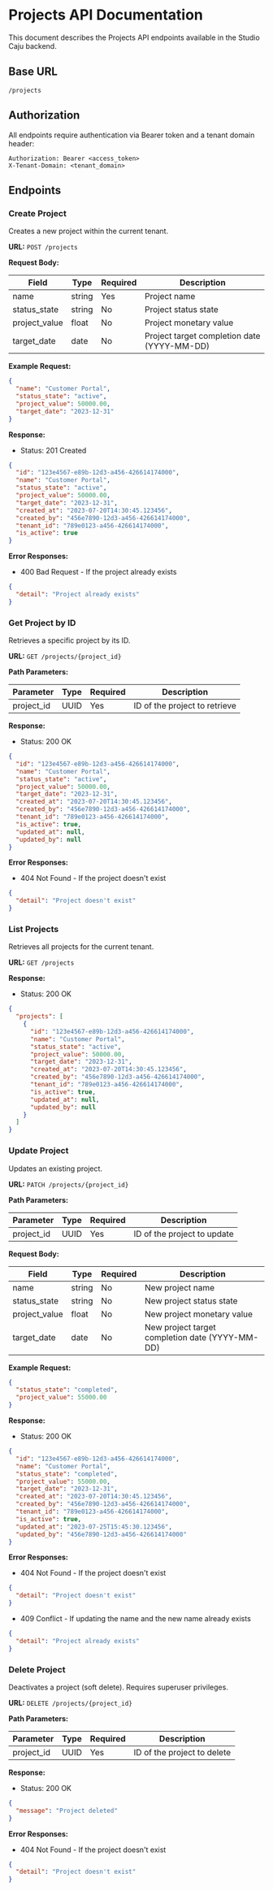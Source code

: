# Projects API Documentation

This document describes the Projects API endpoints available in the Studio Caju backend.

## Base URL

```
/projects
```

## Authorization

All endpoints require authentication via Bearer token and a tenant domain header:

```
Authorization: Bearer <access_token>
X-Tenant-Domain: <tenant_domain>
```

## Endpoints

### Create Project

Creates a new project within the current tenant.

**URL:** `POST /projects`

**Request Body:**

| Field | Type | Required | Description |
|-------|------|----------|-------------|
| name | string | Yes | Project name |
| status_state | string | No | Project status state |
| project_value | float | No | Project monetary value |
| target_date | date | No | Project target completion date (YYYY-MM-DD) |

**Example Request:**

```json
{
  "name": "Customer Portal",
  "status_state": "active",
  "project_value": 50000.00,
  "target_date": "2023-12-31"
}
```

**Response:**
- Status: 201 Created

```json
{
  "id": "123e4567-e89b-12d3-a456-426614174000",
  "name": "Customer Portal",
  "status_state": "active",
  "project_value": 50000.00,
  "target_date": "2023-12-31",
  "created_at": "2023-07-20T14:30:45.123456",
  "created_by": "456e7890-12d3-a456-426614174000",
  "tenant_id": "789e0123-a456-426614174000",
  "is_active": true
}
```

**Error Responses:**

- 400 Bad Request - If the project already exists
```json
{
  "detail": "Project already exists"
}
```

### Get Project by ID

Retrieves a specific project by its ID.

**URL:** `GET /projects/{project_id}`

**Path Parameters:**

| Parameter | Type | Required | Description |
|-----------|------|----------|-------------|
| project_id | UUID | Yes | ID of the project to retrieve |

**Response:**
- Status: 200 OK

```json
{
  "id": "123e4567-e89b-12d3-a456-426614174000",
  "name": "Customer Portal",
  "status_state": "active",
  "project_value": 50000.00,
  "target_date": "2023-12-31",
  "created_at": "2023-07-20T14:30:45.123456",
  "created_by": "456e7890-12d3-a456-426614174000",
  "tenant_id": "789e0123-a456-426614174000",
  "is_active": true,
  "updated_at": null,
  "updated_by": null
}
```

**Error Responses:**

- 404 Not Found - If the project doesn't exist
```json
{
  "detail": "Project doesn't exist"
}
```

### List Projects

Retrieves all projects for the current tenant.

**URL:** `GET /projects`

**Response:**
- Status: 200 OK

```json
{
  "projects": [
    {
      "id": "123e4567-e89b-12d3-a456-426614174000",
      "name": "Customer Portal",
      "status_state": "active",
      "project_value": 50000.00,
      "target_date": "2023-12-31",
      "created_at": "2023-07-20T14:30:45.123456",
      "created_by": "456e7890-12d3-a456-426614174000",
      "tenant_id": "789e0123-a456-426614174000",
      "is_active": true,
      "updated_at": null,
      "updated_by": null
    }
  ]
}
```

### Update Project

Updates an existing project.

**URL:** `PATCH /projects/{project_id}`

**Path Parameters:**

| Parameter | Type | Required | Description |
|-----------|------|----------|-------------|
| project_id | UUID | Yes | ID of the project to update |

**Request Body:**

| Field | Type | Required | Description |
|-------|------|----------|-------------|
| name | string | No | New project name |
| status_state | string | No | New project status state |
| project_value | float | No | New project monetary value |
| target_date | date | No | New project target completion date (YYYY-MM-DD) |

**Example Request:**

```json
{
  "status_state": "completed",
  "project_value": 55000.00
}
```

**Response:**
- Status: 200 OK

```json
{
  "id": "123e4567-e89b-12d3-a456-426614174000",
  "name": "Customer Portal",
  "status_state": "completed",
  "project_value": 55000.00,
  "target_date": "2023-12-31",
  "created_at": "2023-07-20T14:30:45.123456",
  "created_by": "456e7890-12d3-a456-426614174000",
  "tenant_id": "789e0123-a456-426614174000",
  "is_active": true,
  "updated_at": "2023-07-25T15:45:30.123456",
  "updated_by": "456e7890-12d3-a456-426614174000"
}
```

**Error Responses:**

- 404 Not Found - If the project doesn't exist
```json
{
  "detail": "Project doesn't exist"
}
```

- 409 Conflict - If updating the name and the new name already exists
```json
{
  "detail": "Project already exists"
}
```

### Delete Project

Deactivates a project (soft delete). Requires superuser privileges.

**URL:** `DELETE /projects/{project_id}`

**Path Parameters:**

| Parameter | Type | Required | Description |
|-----------|------|----------|-------------|
| project_id | UUID | Yes | ID of the project to delete |

**Response:**
- Status: 200 OK

```json
{
  "message": "Project deleted"
}
```

**Error Responses:**

- 404 Not Found - If the project doesn't exist
```json
{
  "detail": "Project doesn't exist"
}
``` 